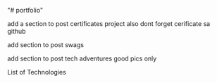 "# portfolio" 

add a section to post certificates project
also dont forget cerificate sa github 

add section to post swags 

add section to post tech adventures good pics only


List of Technologies

